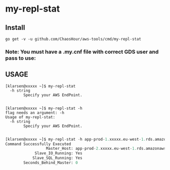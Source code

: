 # my-repl-stat

## Install
```
go get -v -u github.com/ChaosHour/aws-tools/cmd/my-repl-stat

```

### Note:  You must have a .my.cnf file with correct GDS user and pass to use:

## USAGE
```
[klarsen@xxxxx ~]$ my-repl-stat
  -h string
    	Specify your AWS EndPoint.


[klarsen@xxxxx ~]$ my-repl-stat -h
flag needs an argument: -h
Usage of my-repl-stat:
  -h string
    	Specify your AWS EndPoint.


```

```SQL
[klarsen@xxxxx ~]$ my-repl-stat -h app-prod-1.xxxxx.eu-west-1.rds.amazonaws.com
Command Successfully Executed
                  Master_Host: app-prod-2.xxxxx.eu-west-1.rds.amazonaws.com
             Slave_IO_Running: Yes
            Slave_SQL_Running: Yes
        Seconds_Behind_Master: 0

```
